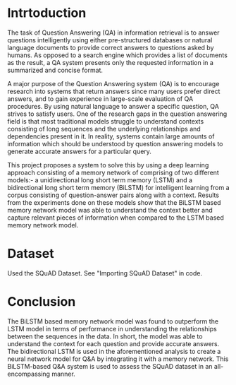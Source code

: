 # Intrtoduction

The task of Question Answering (QA) in information retrieval is to answer questions intelligently using either pre-structured databases or natural language documents to provide correct answers to questions asked by humans. As opposed to a search engine which provides a list of documents as the result, a QA system presents only the requested information in a summarized and concise format. 

A major purpose of the Question Answering system (QA) is to encourage research into systems that return answers since many users prefer direct answers, and to gain experience in large-scale evaluation of QA procedures. By using natural language to answer a specific question, QA strives to satisfy users. One of the research gaps in the question answering field is that most traditional models struggle to understand contexts consisting of long sequences and the underlying relationships and dependencies present in it. In reality, systems contain large amounts of information which should be understood by question answering models to generate accurate answers for  a particular query. 

This project proposes a system to solve this by using a deep learning approach consisting of a memory network of comprising of two different models:- a unidirectional long short term memory (LSTM) and a bidirectional long short term memory (BiLSTM) for intelligent learning from a corpus consisting of question-answer pairs along with a context. Results from the experiments done on these models show that the BiLSTM based memory network model was able to understand the context better and capture relevant pieces of information when compared to the LSTM based memory network model. 

# Dataset

Used the SQuAD Dataset. See "Importing SQuAD Dataset" in code.

# Conclusion

The BiLSTM based memory network model was found to outperform the LSTM model in terms of performance in understanding the relationships between the sequences in the data. In short, the model was able to understand the context for each question and provide accurate answers. The bidirectional LSTM is used in the aforementioned analysis to create a neural network model for Q&A by integrating it with a memory network. This BiLSTM-based Q&A system is used to assess the SQuAD dataset in an all-encompassing manner.
